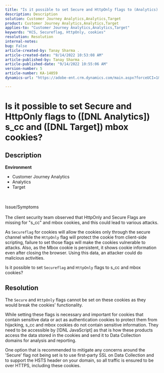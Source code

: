 ```yaml
---
title: "Is it possible to set Secure and HttpOnly flags to (Analytics) s_cc and ([DNL Target]) mbox cookies?"
description: Description
solution: Customer Journey Analytics,Analytics,Target
product: Customer Journey Analytics,Analytics,Target
applies-to: "Customer Journey Analytics,Analytics,Target"
keywords: "KCS, Secureflag, HttpOnly, cookies"
resolution: Resolution
internal-notes: 
bug: False
article-created-by: Tanay Sharma .
article-created-date: "9/14/2022 10:53:08 AM"
article-published-by: Tanay Sharma .
article-published-date: "9/14/2022 10:55:06 AM"
version-number: 5
article-number: KA-14059
dynamics-url: "https://adobe-ent.crm.dynamics.com/main.aspx?forceUCI=1&pagetype=entityrecord&etn=knowledgearticle&id=f8741f6a-1b34-ed11-9db1-002248086735"

---
```

# Is it possible to set Secure and HttpOnly flags to ([DNL Analytics]) s_cc and ([DNL Target]) mbox cookies?

## Description

<b>Environment</b>
- Customer Journey Analytics
- Analytics
- Target



<br><br>Issue/Symptoms<br><br>
The client security team observed that HttpOnly and Secure Flags are missing for "s_cc" and mbox cookies, and this could lead to various attacks.

As `Secureflag` for cookies will allow the cookies only through the secure channel while the `HttpOnly` flag will protect the cookie from client-side scripting, failure to set those flags will make the cookies vulnerable to attacks. Also, as the Mbox cookie is persistent, it shows cookie information even after closing the browser. Using this data, an attacker could do malicious activities.

Is it possible to set `Secureflag` and `HttpOnly` flags to s_cc and mbox cookies?


## Resolution


The `Secure` and `HttpOnly` flags cannot be set on these cookies as they would break the cookies' functionality.

While setting these flags is necessary and important for cookies that contain sensitive data or act as authentication cookies to protect them from hijacking, s_cc and mbox cookies do not contain sensitive information. They need to be accessible by [!DNL JavaScript] as that is how these products access the data stored in the cookies and send it to Data Collection domains for analysis and reporting.

One option that is recommended to mitigate any concerns around the 'Secure' flag not being set is to use first-party SSL on Data Collection and to support the HSTS header on your domain, so all traffic is ensured to be over HTTPS, including these cookies.
